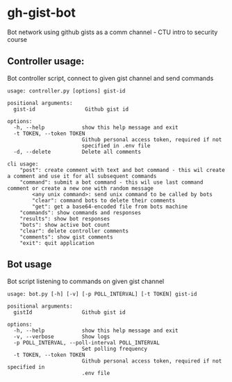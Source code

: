 # gh-gist-bot

Bot network using github gists as a comm channel - CTU intro to security course

## Controller usage:

Bot controller script, connect to given gist channel and send commands

```
usage: controller.py [options] gist-id

positional arguments:
  gist-id                Github gist id

options:
  -h, --help            show this help message and exit
  -t TOKEN, --token TOKEN
                        Github personal access token, required if not
                        specified in .env file
  -d, --delete          Delete all comments

cli usage:
    "post": create comment with text and bot command - this wil create a comment and use it for all subsequent commands
    "command": submit a bot command - this wil use last command comment or create a new one with random message
        <any unix command>: send unix command to be called by bots
        "clear": command bots to delete their comments
        "get": get a base64-encoded file from bots machine
    "commands": show commands and responses
    "results": show bot responses
    "bots": show active bot count
    "clear": delete controller comments
    "comments": show gist comments
    "exit": quit application
```

## Bot usage

Bot script listening to commands on given gist channel

```
usage: bot.py [-h] [-v] [-p POLL_INTERVAL] [-t TOKEN] gist-id

positional arguments:
  gistId                Github gist id

options:
  -h, --help            show this help message and exit
  -v, --verbose         Show logs
  -p POLL_INTERVAL, --poll-interval POLL_INTERVAL
                        Set polling frequency
  -t TOKEN, --token TOKEN
                        Github personal access token, required if not specified in
                        .env file
```
